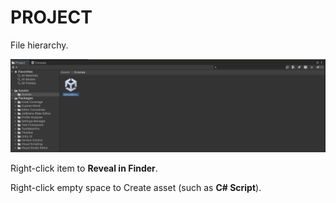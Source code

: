 # PROJECT

File hierarchy.

![Project](/assets/interface/project.png)

Right-click item to **Reveal in Finder**.

Right-click empty space to Create asset (such as **C# Script**).
